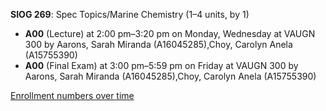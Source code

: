 **SIOG 269**: Spec Topics/Marine Chemistry (1–4 units, by 1)

- **A00** (Lecture) at 2:00 pm–3:20 pm on Monday, Wednesday at VAUGN 300 by Aarons, Sarah Miranda (A16045285),Choy, Carolyn Anela (A15755390)
- **A00** (Final Exam) at 3:00 pm–5:59 pm on Friday at VAUGN 300 by Aarons, Sarah Miranda (A16045285),Choy, Carolyn Anela (A15755390)

[Enrollment numbers over time](./SIOG269.tsv)
